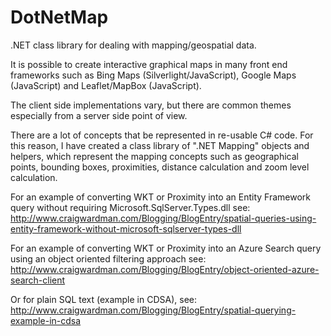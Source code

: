 # DotNetMap
.NET class library for dealing with mapping/geospatial data.

It is possible to create interactive graphical maps in many front end frameworks such as Bing Maps (Silverlight/JavaScript), Google Maps (JavaScript) and Leaflet/MapBox (JavaScript).

The client side implementations vary, but there are common themes especially from a server side point of view.

There are a lot of concepts that be represented in re-usable C# code.  For this reason, I have created a class library of ".NET Mapping" objects and helpers, which represent the mapping concepts such as geographical points, bounding boxes, proximities, distance calculation and zoom level calculation. 


For an example of converting WKT or Proximity into an Entity Framework query without requiring Microsoft.SqlServer.Types.dll see:
http://www.craigwardman.com/Blogging/BlogEntry/spatial-queries-using-entity-framework-without-microsoft-sqlserver-types-dll

For an example of converting WKT or Proximity into an Azure Search query using an object oriented filtering approach see:
http://www.craigwardman.com/Blogging/BlogEntry/object-oriented-azure-search-client

Or for plain SQL text (example in CDSA), see:
http://www.craigwardman.com/Blogging/BlogEntry/spatial-querying-example-in-cdsa

